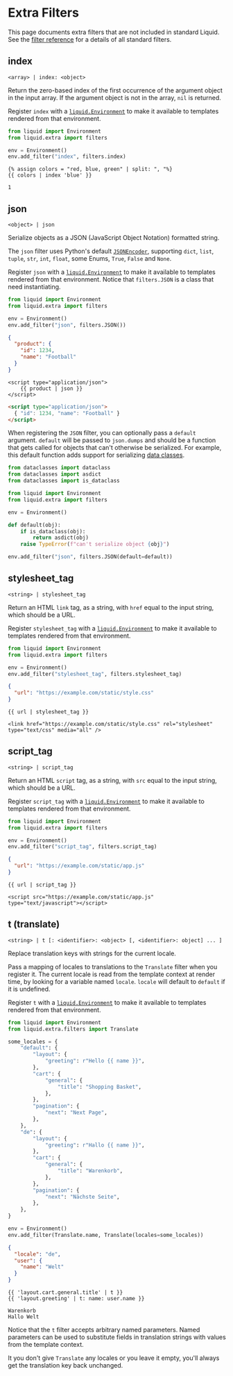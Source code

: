 # Extra Filters

This page documents extra filters that are not included in standard Liquid. See the [filter reference](../language/filters.md) for a details of all standard filters.

## index

`<array> | index: <object>`

Return the zero-based index of the first occurrence of the argument object in the input array. If the argument object is not in the array, `nil` is returned.

Register `index` with a [`liquid.Environment`](../api/environment.md) to make it available to templates rendered from that environment.

```python
from liquid import Environment
from liquid.extra import filters

env = Environment()
env.add_filter("index", filters.index)
```

```liquid title="template"
{% assign colors = "red, blue, green" | split: ", "%}
{{ colors | index 'blue' }}
```

```plain title="output"
1
```

## json

`<object> | json`

Serialize objects as a JSON (JavaScript Object Notation) formatted string.

The `json` filter uses Python's default [`JSONEncoder`](https://docs.python.org/3.8/library/json.html#json.JSONEncoder), supporting `dict`, `list`, `tuple`, `str`, `int`, `float`, some Enums, `True`, `False` and `None`.

Register `json` with a [`liquid.Environment`](../api/environment.md) to make it available to templates rendered from that environment. Notice that `filters.JSON` is a class that need instantiating.

```python
from liquid import Environment
from liquid.extra import filters

env = Environment()
env.add_filter("json", filters.JSON())
```

```json title="data"
{
  "product": {
    "id": 1234,
    "name": "Football"
  }
}
```

```liquid title="template"
<script type="application/json">
    {{ product | json }}
</script>
```

```html title=output
<script type="application/json">
  { "id": 1234, "name": "Football" }
</script>
```

When registering the `JSON` filter, you can optionally pass a `default` argument. `default` will be passed to `json.dumps` and should be a function that gets called for objects that can't otherwise be serialized. For example, this default function adds support for serializing [data classes](https://docs.python.org/3/library/dataclasses.html).

```python
from dataclasses import dataclass
from dataclasses import asdict
from dataclasses import is_dataclass

from liquid import Environment
from liquid.extra import filters

env = Environment()

def default(obj):
    if is_dataclass(obj):
        return asdict(obj)
    raise TypeError(f"can't serialize object {obj}")

env.add_filter("json", filters.JSON(default=default))
```

## stylesheet_tag

`<string> | stylesheet_tag`

Return an HTML `link` tag, as a string, with `href` equal to the input string, which should be a URL.

Register `stylesheet_tag` with a [`liquid.Environment`](../api/environment.md) to make it available to templates rendered from that environment.

```python
from liquid import Environment
from liquid.extra import filters

env = Environment()
env.add_filter("stylesheet_tag", filters.stylesheet_tag)
```

```json title="data"
{
  "url": "https://example.com/static/style.css"
}
```

```liquid title="template"
{{ url | stylesheet_tag }}
```

```plain title="output"
<link href="https://example.com/static/style.css" rel="stylesheet" type="text/css" media="all" />
```

## script_tag

`<string> | script_tag`

Return an HTML `script` tag, as a string, with `src` equal to the input string, which should be a URL.

Register `script_tag` with a [`liquid.Environment`](../api/environment.md) to make it available to templates rendered from that environment.

```python
from liquid import Environment
from liquid.extra import filters

env = Environment()
env.add_filter("script_tag", filters.script_tag)
```

```json title="data"
{
  "url": "https://example.com/static/app.js"
}
```

```liquid title="template"
{{ url | script_tag }}
```

```plain title="output"
<script src="https://example.com/static/app.js" type="text/javascript"></script>
```

## t (translate)

`<string> | t [: <identifier>: <object> [, <identifier>: object] ... ]`

Replace translation keys with strings for the current locale.

Pass a mapping of locales to translations to the `Translate` filter when you register it. The current locale is read from the template context at render time, by looking for a variable named `locale`. `locale` will default to `default` if it is undefined.

Register `t` with a [`liquid.Environment`](../api/environment.md) to make it available to templates rendered from that environment.

```python
from liquid import Environment
from liquid.extra.filters import Translate

some_locales = {
    "default": {
        "layout": {
            "greeting": r"Hello {{ name }}",
        },
        "cart": {
            "general": {
                "title": "Shopping Basket",
            },
        },
        "pagination": {
            "next": "Next Page",
        },
    },
    "de": {
        "layout": {
            "greeting": r"Hallo {{ name }}",
        },
        "cart": {
            "general": {
                "title": "Warenkorb",
            },
        },
        "pagination": {
            "next": "Nächste Seite",
        },
    },
}

env = Environment()
env.add_filter(Translate.name, Translate(locales=some_locales))
```

```json title="data"
{
  "locale": "de",
  "user": {
    "name": "Welt"
  }
}
```

```liquid title="template"
{{ 'layout.cart.general.title' | t }}
{{ 'layout.greeting' | t: name: user.name }}
```

```plain title="output"
Warenkorb
Hallo Welt
```

Notice that the `t` filter accepts arbitrary named parameters. Named parameters can be used to substitute fields in translation strings with values from the template context.

It you don't give `Translate` any locales or you leave it empty, you'll always get the translation key back unchanged.
